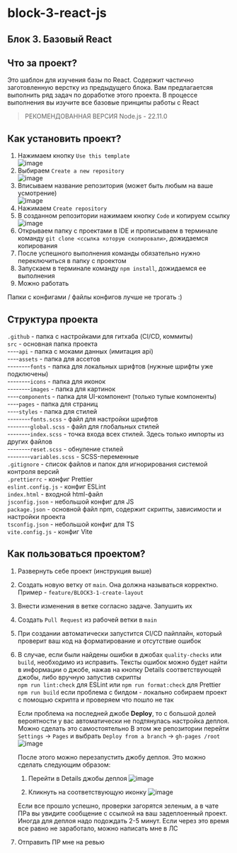 # block-3-react-js

## Блок 3. Базовый React

## Что за проект?

Это шаблон для изучения базы по React. Содержит частично заготовленную верстку из предыдущего блока. Вам предлагаетсяя выполнить ряд задач по доработке этого проекта. В процессе выполнения вы изучите все базовые принципы работы с React

> РЕКОМЕНДОВАННАЯ ВЕРСИЯ Node.js - 22.11.0

## Как установить проект?

1. Нажимаем кнопку `Use this template`  
   ![image](https://github.com/user-attachments/assets/38f7ddfa-5324-45a1-9bf4-5396af08c8d1)
2. Выбираем `Create a new repository`  
   ![image](https://github.com/user-attachments/assets/362fcc63-0ea4-458b-9332-5dbe0981e177)
3. Вписываем название репозитория (может быть любым на ваше усмотрение)  
   ![image](https://github.com/user-attachments/assets/8ea1eb51-c53b-4ad8-b037-fbca63947750)
4. Нажимаем `Create repository`
5. В созданном репозитории нажимаем кнопку `Code` и копируем ссылку  
   ![image](https://github.com/user-attachments/assets/7e1eeb6a-cf4d-480a-b44d-7c97ecef79b5)
6. Открываем папку с проектами в IDE и прописываем в терминале команду `git clone <ссылка которую скопировали>`, дожидаемся копирования
7. После успешного выполнения команды обязательно нужно переключиться в папку с проектом
8. Запускаем в терминале команду `npm install`, дожидаемся ее выполнения
9. Можно работать

Папки с конфигами / файлы конфигов лучше не трогать :)

## Структура проекта

`.github` - папка с настройками для гитхаба (CI/CD, коммиты)  
`src` - основная папка проекта  
----`api` - папка с моками данных (имитация api)  
----`assets` - папка для ассетов  
--------`fonts` - папка для локальных шрифтов (нужные шрифты уже подключены)  
--------`icons` - папка для иконок  
--------`images` - папка для картинок  
----`components` - папка для UI-компонент (только тупые компоненты)  
----`pages` - папка для страниц  
----`styles` - папка для стилей  
--------`fonts.scss` - файл для настройки шрифтов  
--------`global.scss` - файл для глобальных стилей  
--------`index.scss` - точка входа всех стилей. Здесь только импорты из других файлов  
--------`reset.scss` - обнуление стилей  
--------`variables.scss` - SCSS-переменные  
`.gitignore` - список файлов и папок для игнорирования системой контроля версий  
`.prettierrc` - конфиг Prettier  
`eslint.config.js` - конфиг ESLint  
`index.html` - входной html-файл  
`jsconfig.json` - небольшой конфиг для JS  
`package.json` - основной файл npm, содержит скрипты, зависимости и настройки проекта  
`tsconfig.json` - небольшой конфиг для TS  
`vite.config.js` - конфиг Vite

## Как пользоваться проектом?

1. Развернуть себе проект (инструкция выше)
2. Создать новую ветку от `main`. Она должна называться корректно. Пример - `feature/BLOCK3-1-create-layout`
3. Внести изменения в ветке согласно задаче. Запушить их
4. Создать `Pull Request` из рабочей ветки в `main`
5. При создании автоматически запустится CI/CD пайплайн, который проверит ваш код на форматирование и отсутствие ошибок
6. В случае, если были найдены ошибки в джобах `quality-checks` или `build`, необходимо из исправить.
   Тексты ошибок можно будет найти в информации о джобе, нажав на кнопку Details соответствующей джобы, либо вручную запустив скрипты  
   `npm run lint:check` для ESLint или `npm run format:check` для Prettier  
   `npm run build` eсли проблема с билдом - локально собираем проект с помощью скрипта и проверяем что пошло не так

   Если проблема на последней джобе **Deploy**, то с большой долей вероятности у вас автоматически не подтянулась настройка деплоя. Можно сделать это самостоятельно
   В этом же репозитории перейти `Settings` -> `Pages` и выбрать `Deploy from a branch` -> `gh-pages /root`
   ![image](https://github.com/user-attachments/assets/a60222c2-c237-4da1-b030-f7573785b88b)

   После этого можно перезапустить джобу деплоя. Это можно сделать следующим образом:

   1. Перейти в Details джобы деплоя
      ![image](https://github.com/user-attachments/assets/610f1d51-729c-4c9d-acd4-9e454fc27ea7)

   2. Кликнуть на соответствующую иконку
      ![image](https://github.com/user-attachments/assets/900fc18c-1d1f-451c-b313-dc625920cf86)

   Если все прошло успешно, проверки загорятся зеленым, а в чате ПРа вы увидите сообщение с ссылкой на ваш задеплоенный проект. Иногда для деплоя надо подождать 2-5 минут. Если через это время все равно не заработало, можно написать мне в ЛС

7. Отправить ПР мне на ревью
